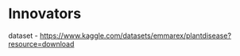# Innovators                          
                               
dataset - https://www.kaggle.com/datasets/emmarex/plantdisease?resource=download












